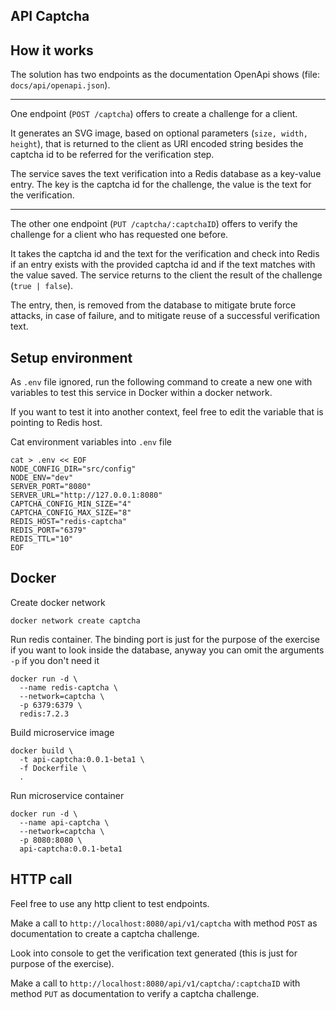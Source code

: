 ## API Captcha

## How it works
The solution has two endpoints as the documentation OpenApi shows (file: `docs/api/openapi.json`).

---
One endpoint (`POST /captcha`) offers to create a challenge for a client.

It generates an SVG image, based on optional parameters (`size, width, height`), that is returned to the client as URI encoded string besides the captcha id to be referred for the verification step.

The service saves the text verification into a Redis database as a key-value entry. The key is the captcha id for the challenge, the value is the text for the verification.

---
The other one endpoint (`PUT /captcha/:captchaID`) offers to verify the challenge for a client who has requested one before.

It takes the captcha id and the text for the verification and check into Redis if an entry exists with the provided captcha id and if the text matches with the value saved. The service returns to the client the result of the challenge (`true | false`).

The entry, then, is removed from the database to mitigate brute force attacks, in case of failure, and to mitigate reuse of a successful verification text.

## Setup environment
As `.env` file ignored, run the following command to create a new one with variables to test this service in Docker within a docker network.

If you want to test it into another context, feel free to edit the variable that is pointing to Redis host.

Cat environment variables into `.env` file

```shell
cat > .env << EOF
NODE_CONFIG_DIR="src/config"
NODE_ENV="dev"
SERVER_PORT="8080"
SERVER_URL="http://127.0.0.1:8080"
CAPTCHA_CONFIG_MIN_SIZE="4"
CAPTCHA_CONFIG_MAX_SIZE="8"
REDIS_HOST="redis-captcha"
REDIS_PORT="6379"
REDIS_TTL="10"
EOF
```

## Docker

Create docker network

```shell
docker network create captcha
```

Run redis container.
The binding port is just for the purpose of the exercise if you want to look inside the database, anyway you can omit the arguments `-p` if you don't need it
```shell
docker run -d \
  --name redis-captcha \
  --network=captcha \
  -p 6379:6379 \
  redis:7.2.3
```

Build microservice image

```shell
docker build \
  -t api-captcha:0.0.1-beta1 \
  -f Dockerfile \
  .
```
Run microservice container

```shell
docker run -d \
  --name api-captcha \
  --network=captcha \
  -p 8080:8080 \
  api-captcha:0.0.1-beta1
```

## HTTP call
Feel free to use any http client to test endpoints.

Make a call to `http://localhost:8080/api/v1/captcha` with method `POST` as documentation to create a captcha challenge.

Look into console to get the verification text generated (this is just for purpose of the exercise).

Make a call to `http://localhost:8080/api/v1/captcha/:captchaID` with method `PUT` as documentation to verify a captcha challenge.

